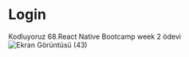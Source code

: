 # Login
Kodluyoruz 68.React Native Bootcamp week 2 ödevi
![Ekran Görüntüsü (43)](https://user-images.githubusercontent.com/56413015/102121768-8e91e380-3e55-11eb-98b5-54242ef98045.png)
